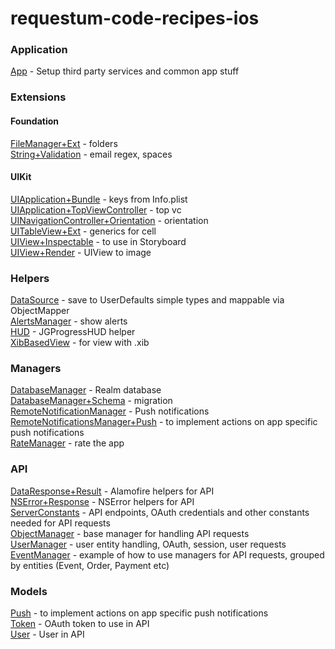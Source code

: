 # requestum-code-recipes-ios

### Application
[App](Application/App.swift) - Setup third party services and common app stuff
<br>

### Extensions

#### Foundation

[FileManager+Ext](Extensions/Foundation/FileManager+Ext.swift) - folders
<br>
[String+Validation](Extensions/Foundation/String+Validation.swift) - email regex, spaces
<br>

#### UIKit
[UIApplication+Bundle](Extensions/UIKit/UIApplication+Bundle.swift) - keys from Info.plist
<br>
[UIApplication+TopViewController](Extensions/UIKit/UIApplication+TopViewController.swift) - top vc
<br>
[UINavigationController+Orientation](Extensions/UIKit/UINavigationController+Orientation.swift) - orientation
<br>
[UITableView+Ext](Extensions/UIKit/UITableView+Ext.swift) - generics for cell
<br>
[UIView+Inspectable](Extensions/UIKit/UIView+Inspectable.swift) - to use in Storyboard
<br>
[UIView+Render](Extensions/UIKit/UIView+Render.swift) - UIView to image
<br>

### Helpers
[DataSource](Helpers/DataSource.swift) - save to UserDefaults simple types and mappable via ObjectMapper
<br>
[AlertsManager](Helpers/AlertsManager.swift) - show alerts
<br>
[HUD](Helpers/HUD.swift) - JGProgressHUD helper
<br>
[XibBasedView](Helpers/XibBasedView.swift) - for view with .xib
<br>

### Managers

[DatabaseManager](Managers/DatabaseManager.swift) - Realm database
<br>
[DatabaseManager+Schema](Managers/DatabaseManager+Schema.swift) - migration
<br>
[RemoteNotificationManager](Managers/RemoteNotificationManager.swift) - Push notifications
<br>
[RemoteNotificationsManager+Push](Managers/RemoteNotificationsManager+Push.swift) - to implement actions on app specific push notifications
<br>
[RateManager](Managers/RateManager.swift) - rate the app
<br>

### API
[DataResponse+Result](Extensions/Network/DataResponse+Result.swift) - Alamofire helpers for API
<br>
[NSError+Response](Extensions/Network/NSError+Response.swift) - NSError helpers for API
<br>
[ServerConstants](Managers/Server/ServerConstants.swift) - API endpoints, OAuth credentials and other constants needed for API requests
<br>
[ObjectManager](Managers/Server/ObjectManager.swift) - base manager for handling API requests
<br>
[UserManager](Managers/Server/UserManager.swift) - user entity handling, OAuth, session, user requests
<br>
[EventManager](Managers/Server/EventManager.swift) - example of how to use managers for API requests, grouped by entities (Event, Order, Payment etc)
<br>

### Models

[Push](Models/Push.swift) - to implement actions on app specific push notifications
<br>
[Token](Models/Token.swift) - OAuth token to use in API
<br>
[User](Models/User.swift) - User in API
<br>
